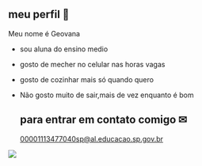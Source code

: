 ## meu perfil 🩷
Meu nome é Geovana
- sou aluna do ensino medio  
- gosto de mecher no celular nas horas vagas 
- gosto de cozinhar mais só quando quero
- Não gosto muito de sair,mais de vez enquanto é bom 


  ## para entrar em contato comigo ✉
  00001113477040sp@al.educacao.sp.gov.br
  

![](https://media1.tenor.com/m/OUdMZ_HmK_4AAAAC/i-love-you-love.gif)
